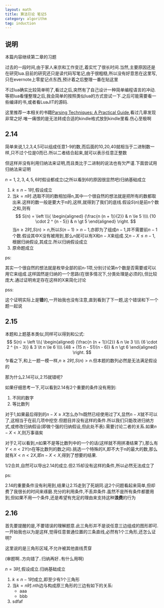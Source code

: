 ```yaml
---
layout: math
title: 算法引论 笔记5
category: algorithm
tag: induction
---
```


## 说明

本篇内容继续第二章的习题

过去的一段时间,由于家人来京和工作变迁,着实忙了很长时间.当然,主要原因还是在研究lua.目前的研究还只是读代码写笔记,由于很粗糙,所以没有好意思在这里写,只在evernote上零星记点东西,预计着之后整理一番在贴这里

不过lua确实比较简单明了,看过之后,突然有了自己设计一种简单编程语言的冲动.等把lua看懂整理之后,我会简单的按照类似lua的方式尝试一下.之后可能需要看一些编译的书,或者看LuaJIT的源码.

这里推荐一本相关的书籍[Parsing Techniques: A Practical Guide][parse guide],看过几章发现非常之好.唯一痛恨的是无法转成合适的kindle格式放到kindle里看.伤心至极啊

## 2.14

简单来说,1,2,3,4,5可以组成任意1-9的数,而后面的10,20,40就相当于二进制数一样,只不过个位是0而已.所以二者结合起来,就可以表示任意正整数

但这样并没有利用归纳法来证明,而且类比于二进制的说法也有欠严谨.下面尝试用归纳法来证明

$n = 1, 2, 3, 4, 5, 6$时假设都成立(之所以看到6的原因很显然吧)归纳基础成立

1. $k \le n - 1$时,假设成立
2. 当$k = n$时.选取不同的数相加得n,其中一个很自然的想法就是把所有的数都取出来.这样的数一般是要大于n的,这样,就得到了我们的底线.假设$S(n)$是前n个数之和,则有
$$
S(n) = 
\left
\\\{
\begin{aligned}
{\frac{n (n + 1)}{2}} & n \le 5 \\\\
{10 \cdot 2 ^ {n  - 5}} & n \gt 5
\end{aligned}
\right.
$$
当$n \ge 2$时,$S(n) > n$,所以$S(n - 1) > n - 1$,亦即为了组成$n - 1$,并不需要前$n - 1$个数.假设其中X没有被用到,那么n就可以有X和$n - X$来组成.又$n - X \le n - 1$,根据归纳假设,其成立.所以归纳假设成立
3. 原命题成立

ps:

其实一个很自然的想法就是枚举全部的前n-1项,分别讨论第n个数是否需要或可以用它来组成.这样固然是归纳的一个思路(在很多情况下,分类处理是必须的),但比较庞大.通过证明肯定存在这样的X来简化讨论

pss:

这个证明实际上是**错**的,一开始我也没有注意,直到看到了下一题,这个错误和下一个题一起说

## 2.15

本题和上题基本类似,同样可以得到和公式:
$$
S(n) = 
\left
\\\{
\begin{aligned}
{\frac{n (n + 1)}{2}} & n \le 3 \\\\
{6 \cdot 2 ^ {n  - 3}} & 3 \lt n \le 6 \\\\
{48 + (15 n - 51)(n - 6)} & n \gt 6
\end{aligned}
\right.
$$
乍看之下,和上一题一模一样,$n \ge 2$时,$S(n) > n$.但本题的数列必然是无法满足假设的

那为什么2.14可以,2.15就错呢?

如果仔细思考一下,可以看到2.14有2个重要的条件没有用到:

1. 不同的数字
2. 等比数列

对于1,如果最后得到的$n - X \ge X$怎么办?n既然已经使用过了X,显然$n - X$就不可以了,这相当于在前几项中挖空.但题目并没有这样的条件.所以我们只能改进归纳方式,或修改归纳假设(即做个强的归纳假设,但此处不表).需要讨论二者的关系.如果$n - X < X$,则万事谐矣

对于2,可以看到,n如果不是等比数列中的一个的话(这样就不用拼凑结果了),那么有$Y < n < 2 Y$(n在等比数列的数之间).挑选一个特殊的X,即不大于n的最大的数,那么就有$X < n < 2 X$,即$n - X < X$,得到了想要的结果.

1/2合并,自然可以导出2.14的成立.但2.15却没有这样的条件,所以必然无法成立了

ps:

2.14的重要条件没有利用到,结果让2.15走到了死胡同.这2个问题看起来简单,但却费了我很长的时间来琢磨.充分的利用条件,不丢弃条件.虽然不是所有条件都要用到,但如果不用一个条件,还是希望有充足的理由来支持这种**浪费**的行为

## 2.16

首先要提醒的是,不要错误的理解题意.此三角形并不是说任意三边组成的图形即可.一开始我也以为是这样,觉得任意普通位置的三条直线,必然有1个三角形,还怎么证明?

这里说的是三角形区域,不允许被其他直线贯穿

(审题啊..方向错了..归纳再好..有什么用啊)

$n = 3$时,假设成立.归纳基础成立

1. $k \le n - 1$时成立,即至少有1个三角形
2. 当$k = n$时.nth边与构成原三角形的三边有如下的关系:
    * aaa
    * bbb
3. sdfaf










































[parse guide]: http://www.amazon.com/Parsing-Techniques-Practical-Monographs-ebook/dp/B0017AMLL8/ref=zg_bs_271581011_3
